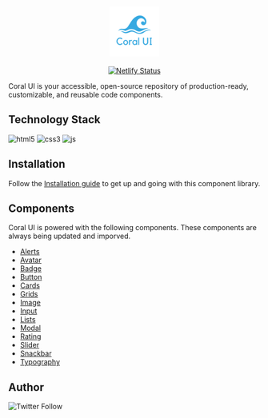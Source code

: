 <p align="center">
    <img src="assets/Coralui.png" width=100 alt="Musology">
    <br>
    <br>
 <a href="https://app.netlify.com/sites/coralui/deploys"><img src="https://api.netlify.com/api/v1/badges/c5149ced-8138-493d-9ec2-ae72f4cde641/deploy-status" alt="Netlify Status"></a>

</p>

Coral UI is your accessible, open-source repository of production-ready, customizable, and reusable code components.

## Technology Stack

![html5](https://img.shields.io/badge/frontend-html5-orange?style=flat&logo=Html5)
![css3](https://img.shields.io/badge/frontend-css3-blue?style=flat&logo=CSS3)
![js](https://img.shields.io/badge/frontend-js-yellow?style=flat&logo=javaScript)

## Installation

Follow the [Installation guide](https://coralui.netlify.app/documentation/installation.html) to get up and going with this component library.

## Components

Coral UI is powered with the following components. These components are always being updated and imporved.

<ul>
    <li><a href="https://coral-ui.vercel.app/documentation/alert.html">Alerts</a></li>
    <li><a href="https://coral-ui.vercel.app/documentation/avatar.html">Avatar</a></li>
    <li><a href="https://coral-ui.vercel.app/documentation/badge.html">Badge</a></li>
    <li><a href="https://coral-ui.vercel.app/documentation/button.html">Button</a></li>
    <li><a href="https://coral-ui.vercel.app/documentation/card.html">Cards</a></li>
    <li><a href="https://coral-ui.vercel.app/documentation/grid.html">Grids</a></li>
    <li><a href="https://coral-ui.vercel.app/documentation/image.html">Image</a></li>
    <li><a href="https://coral-ui.vercel.app/documentation/input.html">Input</a></li>
    <li><a href="https://coral-ui.vercel.app/documentation/lists.html"> Lists</a></li>
    <li><a href="https://coral-ui.vercel.app/documentation/modal.html"> Modal </a></li>
    <li><a href="https://coral-ui.vercel.app/documentation/rating.html"> Rating </a></li>
    <li><a href="https://coral-ui.vercel.app/documentation/slider.html"> Slider </a></li>
    <li><a href="https://coral-ui.vercel.app/documentation/snackbar.html"> Snackbar </a></li>
    <li><a href="https://coral-ui.vercel.app/documentation/typography.html"> Typography </a></li>
</ul>

## Author

![Twitter Follow](https://img.shields.io/twitter/follow/megha_pathak_?style=social)
